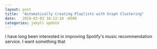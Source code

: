 ```yaml
---
layout: post
title:  "Automatically Creating Playlists with Graph Clustering"
date:   2019-03-03 18:12:10 -0500
categories: jekyll update
---
```


I have long been interested in improving Spotify's music recommendation service. I want something that 
